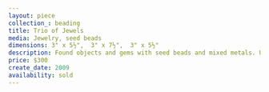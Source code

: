 ```yaml
---
layout: piece
collection_: beading
title: Trio of Jewels
media: Jewelry, seed beads
dimensions: 3" x 5½",  3" x 7½",  3" x 5½"
description: Found objects and gems with seed beads and mixed metals. Unframed.
price: $300
create_date: 2009
availability: sold
---
```

